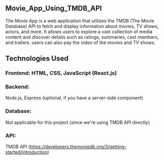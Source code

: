 ## Movie_App_Using_TMDB_API
The Movie App is a web application that utilizes the TMDB (The Movie Database) API to fetch and display information about movies, TV shows, actors, and more. It allows users to explore a vast collection of media content and discover details such as ratings, summaries, cast members, and trailers. users can also pay the video of the movies and TV shows. 

## Technologies Used
### Frontend:  HTML, CSS, JavaScript (React.js)
### Backend: 
Node.js, Express (optional, if you have a server-side component)
### Database: 
Not applicable for this project (since we're using TMDB API directly)
### API: 
TMDB API (https://developers.themoviedb.org/3/getting-started/introduction)


